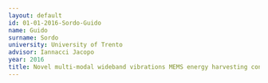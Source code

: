 ```yaml
---
layout: default 
id: 01-01-2016-Sordo-Guido
name: Guido
surname: Sordo
university: University of Trento
advisor: Iannacci Jacopo
year: 2016
title: Novel multi-modal wideband vibrations MEMS energy harvesting concepts for self-powered Internet of Things (IoT) applications, with focus on converterâ??s size and power scalability
---
```

